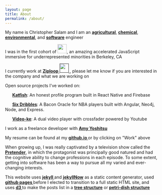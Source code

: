 ```yaml
---
layout: page
title: About
permalink: /about/
---
```


My name is Christopher Salam and I am an **<a href="http://chrissalam.com/agricultural">agricultural</a>**, **<a href="http://chrissalam.com/chemical">chemical</a>**, **<a href="http://chrissalam.com/environmental">environmental</a>**, and **<a href="http://chrissalam.com/software">software</a>** engineer

I was in the first cohort of <a href="http://www.telegraphacademy.com/" target="_blank"><img height="30px" style="display:inline-block" src="tga2.png" /></a>, an amazing accelerated JavaScript immersive for underrepresented minorities in Berkeley, CA

I currently work at <a href=""> <strong>Ziploop</strong> <img height="30px" style="display:inline-block" src="ziploop.png" /> </a>, please let me know if you are interested in the company and what we are working on

Open source projects I've worked on:

&nbsp; &nbsp; &nbsp; <strong><a href="http://katfish.me" target="_blank">Katfish</a></strong>: An honest profile program built in React Native and Firebase

&nbsp; &nbsp; &nbsp; <strong><a href="http://sixdribbles.com" target="_blank">Six Dribbles</a></strong>: A Bacon Oracle for NBA players built with Angular, Neo4j, Node, and Express.

&nbsp; &nbsp; &nbsp; <strong><a href="http://video-ke.com" target="_blank">Video-ke</a></strong>: A dual video player with crossfader powered by Youtube

I work as a freelance developer with <strong><a href="http://www.amyyoshitsu.com" target="_blank">Amy Yoshitsu</a></strong>

My resume can be found at my <strong><a href="http://chrissalam.github.io" target="_blank">github.io </a></strong> or by clicking on "Work" above

When growing up, I was really captivated by a television show called the **<a href="http://pretender.wikia.com/wiki/Jarod">Pretender</a>**, in which the protagonist was principally good natured and had the cognitive ability to change professions in each episode. To some extent, getting into software has been a way to pursue all my varied and ever-changing interests.

This website uses <strong><a href="https://jekyllrb.com/"> jekyll </a></strong> and <strong><a href="https://github.com/barryclark/jekyll-now">jekyllNow</a></strong> as a static content generator, used <strong><a href="https://pages.github.com/"> github pages </a></strong> before I elected to transition to a full static HTML site, and uses <strong><a href="http://d3js.org/"> d3 </a></strong> to make the posts list in a <strong><a href="https://github.com/mbostock/d3/wiki/Tree-Layout"> tree structure</strong></a> or <strong><a href="http://bl.ocks.org/mbostock/4063530" >petri-dish structure </a></strong>

<script src="https://cdnjs.cloudflare.com/ajax/libs/d3/3.5.6/d3.min.js" charset="utf-8"></script>

<div id="diagram"></div>

<script>

  var treeData = [
  {
  "name": "Chris Salam",
  "parent": null,
  "children": [
      {
      "name": "tags", //"bicycling",
      "parent": "Chris Salam"
      },
      {
      "name": "#engineering",
      "parent": "Chris Salam",
        "children": [
        {
          "name": "agricultural",
          "parent": "#reactnative"
        },
        {
          "name": "chemical",
          "parent": "#reactnative"
        },
        {
          "name": "environmental",
          "parent": "#reactnative"
        },
        {
          "name": "software",
          "parent": "#reactnative"
        }
                    ]
      },
      {
      "name": "slideshow", //"musician",
      "parent": "Chris Salam"
      }
              ]
  }
];

// ************** Generate the tree diagram  *****************

// var width = document.getElementById('main').offsetWidth;
var vwidth = (window.innerWidth > 0) ? window.innerWidth : screen.width;
var vtop = (vwidth > 410) ? 80 : 50;
vwidth = (vwidth > 410) ? 410 : vwidth;
var vheight = vwidth + 180;

function makeMeSomeTrees(eachRoot){
  var margin = {top: vtop, right: 5, bottom: 5, left: 5},
  width = vwidth - margin.right - margin.left,
  height = vheight - margin.top - margin.bottom;

  var i = 0;

  var tree = d3.layout.tree()
  .size([width, height]);

  var diagonal = d3.svg.diagonal()
 // .projection(function(d) { return [d.y, d.x]; });

 var svg = d3.select("#diagram").append("div").append("svg")
 .attr("width", width + margin.right + margin.left)
 .attr("height", height + margin.top + margin.bottom)
 .append("g")
 .attr("transform", "translate(" + margin.left + "," + margin.top + ")");

 root = treeData[eachRoot];

 update(root);

 function update(source) {

  // Compute the new tree layout.
  var nodes = tree.nodes(root).reverse(),
  links = tree.links(nodes);

  // Normalize for fixed-depth.
  nodes.forEach(function(d) { d.y = d.depth * 200; });

  // Declare the nodesâ€¦
  var node = svg.selectAll("g.node")
  .data(nodes, function(d) { return d.id || (d.id = ++i); });

  // Enter the nodes.
  var nodeEnter = node.enter().append("g")
  .attr("class", "node")
  .attr("transform", function(d) {
    return "translate(" + d.x + "," + d.y + ")"; });

  nodeEnter.append("circle")
  .attr("r", vwidth/8.5)

  nodeEnter.append("text")
  .attr("x", function(d) {
    return 0;
  })
  .attr("dy", ".35em")
  .attr("text-anchor", function(d) {
    return "middle";
  })
  .text(function(d) { return d.name; })
  .style("fill-opacity", 1)
  .attr("class", "hyper").on("click", function (d) {
    var url;
    if (d.name.match(/#/)) { url = 'http://chrissalam.com/tags/' + d.name; }
        // var url = 'http://chrissalam.com/#'+d.name
        else { url = 'http://chrissalam.com/' + d.name.split(" ").join("-"); }
        window.location = url;
      });

  // Declare the linksâ€¦
  var link = svg.selectAll("path.link")
  .data(links, function(d) { return d.target.id; });

  // Enter the links.
  link.enter().insert("path", "g")
  .attr("class", "link")
  .attr("d", diagonal);

}

}

for (var q = 0; q < treeData.length; q++) {
  makeMeSomeTrees(q);
}

</script>
